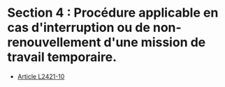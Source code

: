 # Section 4 : Procédure applicable en cas d'interruption ou de non-renouvellement d'une mission de travail temporaire.

* [Article L2421-10](./LEGIARTI000006902357.md)
